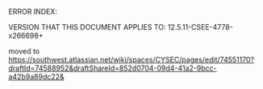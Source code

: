 
ERROR INDEX:

VERSION THAT THIS DOCUMENT APPLIES TO: 12.5.11-CSEE-4778-x266698+


moved to https://southwest.atlassian.net/wiki/spaces/CYSEC/pages/edit/74551170?draftId=74588952&draftShareId=852d0704-09d4-41a2-9bcc-a42b9a89dc22&















